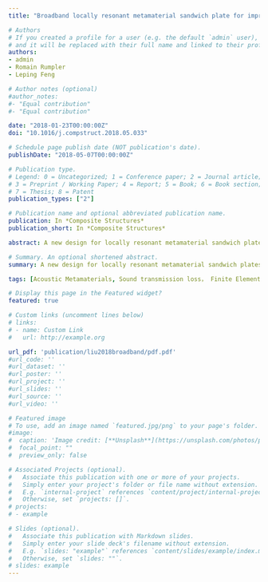 ```yaml
---
title: "Broadband locally resonant metamaterial sandwich plate for improved noise insulation in the coincidence region"

# Authors
# If you created a profile for a user (e.g. the default `admin` user), write the username (folder name) here 
# and it will be replaced with their full name and linked to their profile.
authors:
- admin
- Romain Rumpler
- Leping Feng

# Author notes (optional)
#author_notes:
#- "Equal contribution"
#- "Equal contribution"

date: "2018-01-23T00:00:00Z"
doi: "10.1016/j.compstruct.2018.05.033"

# Schedule page publish date (NOT publication's date).
publishDate: "2018-05-07T00:00:00Z"

# Publication type.
# Legend: 0 = Uncategorized; 1 = Conference paper; 2 = Journal article;
# 3 = Preprint / Working Paper; 4 = Report; 5 = Book; 6 = Book section;
# 7 = Thesis; 8 = Patent
publication_types: ["2"]

# Publication name and optional abbreviated publication name.
publication: In *Composite Structures*
publication_short: In *Composite Structures*

abstract: A new design for locally resonant metamaterial sandwich plates is proposed in this paper for noise insulation engineering applications. A systematic method to tune the resonance frequency of local resonators is developed in order to overcome the coincidence phenomenon. This method, based on an impedance approach, additionally explains the ability to overcome the antiresonance associated with these local resonators. The influence of the radiated sound from these local resonators is further investigated with finite element (FE) models, particularly in connection with the sound transmission loss (STL) of the resulting metamaterial sandwich plates. The new sandwich design proposed emerges from these analyses, encapsulating the resonators inside the core material. In addition to overcoming the coincidence effect and limiting the noise radiation by the resonators, the proposed design allows to improve the mass ratio of the metamaterial sandwich structure. This, in turn, enables to broaden the working frequency band independently of the material adopted for the resonator. The proposed metamaterial sandwich plate thus combines improved acoustic insulation properties, while maintaining the lightweight nature of the sandwich plate and its good static properties.

# Summary. An optional shortened abstract.
summary: A new design for locally resonant metamaterial sandwich plates is proposed in this paper for noise insulation engineering applications. The proposed metamaterial sandwich plate combines improved acoustic insulation properties, while maintaining the lightweight nature of the sandwich plate and its good static properties.

tags: [Acoustic Metamaterials, Sound transmission loss， Finite Element method, Sandwich Structures]

# Display this page in the Featured widget?
featured: true

# Custom links (uncomment lines below)
# links:
# - name: Custom Link
#   url: http://example.org

url_pdf: 'publication/liu2018broadband/pdf.pdf'
#url_code: ''
#url_dataset: ''
#url_poster: ''
#url_project: ''
#url_slides: ''
#url_source: ''
#url_video: ''

# Featured image
# To use, add an image named `featured.jpg/png` to your page's folder. 
#image:
#  caption: 'Image credit: [**Unsplash**](https://unsplash.com/photos/pLCdAaMFLTE)'
#  focal_point: ""
#  preview_only: false

# Associated Projects (optional).
#   Associate this publication with one or more of your projects.
#   Simply enter your project's folder or file name without extension.
#   E.g. `internal-project` references `content/project/internal-project/index.md`.
#   Otherwise, set `projects: []`.
# projects:
# - example

# Slides (optional).
#   Associate this publication with Markdown slides.
#   Simply enter your slide deck's filename without extension.
#   E.g. `slides: "example"` references `content/slides/example/index.md`.
#   Otherwise, set `slides: ""`.
# slides: example
---
```


<!-- {{% callout note %}} -->
<!-- Click the *Cite* button above to demo the feature to enable visitors to import publication metadata into their reference management software. -->
<!-- {{% /callout %}} -->

<!-- {{% callout note %}} -->
<!-- Create your slides in Markdown - click the *Slides* button to check out the example. -->
<!-- {{% /callout %}} -->

<!-- Supplementary notes can be added here, including [code, math, and images](https://wowchemy.com/docs/writing-markdown-latex/). -->
